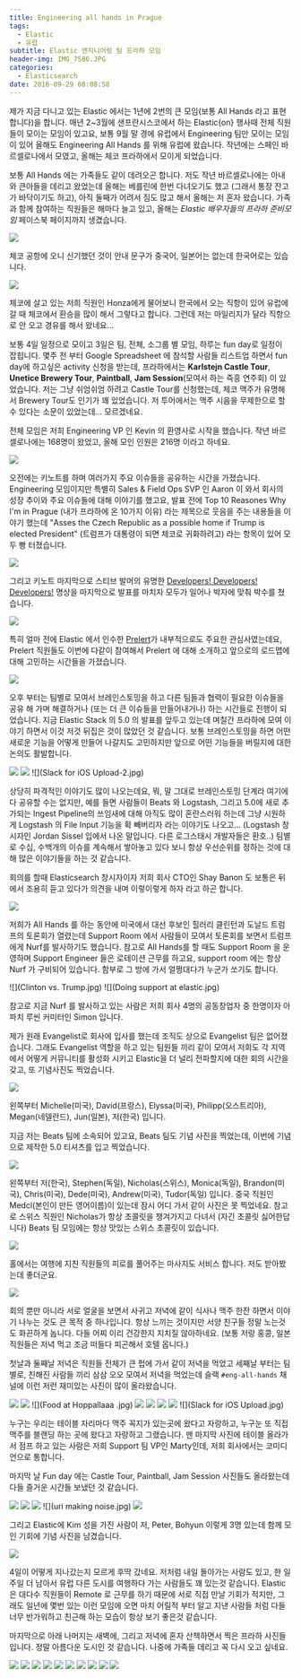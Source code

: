 ```yaml
---
title: Engineering all hands in Prague
tags:
  - Elastic
  - 유럽
subtitle: Elastic 엔지니어링 팀 프라하 모임
header-img: IMG_7586.JPG
categories:
  - Elasticsearch
date: 2016-09-29 08:08:58
---
```


제가 지금 다니고 있는 Elastic 에서는 1년에 2번의 큰 모임(보통 All Hands 라고 표현합니다)을 합니다. 매년 2~3월에 샌프란시스코에서 하는 Elastic{on} 행사때 전체 직원들이 모이는 모임이 있고요, 보통 9월 말 경에 유럽에서 Engineering 팀만 모이는 모임이 있어 올해도 Engineering All Hands 를 위해 유럽에 왔습니다. 작년에는 스페인 바르셀로나에서 모였고, 올해는 체코 프라하에서 모이게 되었습니다. 

보통 All Hands 에는 가족들도 같이 데려오곤 합니다. 저도 작년 바르셀로나에는 아내와 큰아들을 데리고 왔었는데 올해는 베를린에 한번 다녀오기도 했고 (그래서 통장 잔고가 바닥이기도 하고), 아직 둘째가 어려서 짐도 많고 해서 올해는 저 혼자 왔습니다. 가족과 함께 참여하는 직원들은 해마다 늘고 있고, 올해는 *Elastic 배우자들의 프라하 준비모임* 페이스북 페이지까지 생겼습니다.

![](elastic-spause.png)

체코 공항에 오니 신기했던 것이 안내 문구가 중국어, 일본어는 없는데 한국어로는 있습니다.

![](IMG_20160925_133210.jpg) 

체코에 살고 있는 저희 직원인 Honza에게 물어보니 한국에서 오는 직항이 있어 유럽에 갈 때 체코에서 환승을 많이 해서 그렇다고 합니다. 그런데 저는 마일리지가 달라 직항으로 안 오고 경유를 해서 왔네요...

보통 4일 일정으로 모이고 3일은 팀, 전체, 소그룹 별 모임, 하루는 fun day로 일정이 잡힙니다. 몇주 전 부터 Google Spreadsheet 에 참석할 사람들 리스트업 하면서 fun day에 하고싶은 activity 신청을 받는데, 프라하에서는 **Karlstejn Castle Tour**, **Unetice Brewery Tour**, **Paintball**, **Jam Session**(모여서 하는 즉흥 연주회) 이 있었습니다. 저는 그냥 쉬엄쉬엄 하려고 Castle Tour를 신청했는데, 체코 맥주가 유명해서 Brewery Tour도 인기가 꽤 있었습니다. 저 투어에서는 맥주 시음을 무제한으로 할 수 있다는 소문이 있었는데... 모르겠네요.

전체 모임은 저희 Engineering VP 인 Kevin 의 환영사로 시작을 했습니다. 작년 바르셀로나에는 168명이 왔었고, 올해 모인 인원은 216명 이라고 하네요.

![](IMG_7591.jpg)

오전에는 키노트를 하며 여러가지 주요 이슈들을 공유하는 시간을 가졌습니다. Engineering 모임이지만 특별히 Sales & Field Ops SVP 인 Aaron 이 와서 회사의 성장 추이와 주요 이슈들에 대해 이야기를 했고요, 발표 전에 Top 10 Reasones Why I'm in Prague (내가 프라하에 온 10가지 이유) 라는 제목으로 웃음을 주는 내용들을 이야기 했는데 "Asses the Czech Republic as a possible home if Trump is elected President" (트럼프가 대통령이 되면 체코로 귀화하려고) 라는 항목이 있어 모두 빵 터졌습니다.

![](IMG_7594.jpg)

그리고 키노트 마지막으로 스티브 발머의 유명한 [Developers! Developers! Developers!](https://www.youtube.com/watch?v=Vhh_GeBPOhs) 명상을 마지막으로 발표를 마치자 모두가 일어나 박자에 맞춰 박수를 쳤습니다.

![](IMG_7595.jpg)

특히 얼마 전에 Elastic 에서 인수한 [Prelert](http://info.prelert.com/)가 내부적으로도 주요한 관심사였는데요, Prelert 직원들도 이번에 다같이 참여해서 Prelert 에 대해 소개하고 앞으로의 로드맵에 대해 고민하는 시간들을 가졌습니다.

![](IMG_7596.jpg)

오후 부터는 팀별로 모여서 브레인스토밍을 하고 다른 팀들과 협력이 필요한 이슈들을 공유 해 가며 해결하거나 (또는 더 큰 이슈들을 만들어내거나) 하는 시간들로 진행이 되었습니다. 지금 Elastic Stack 의 5.0 의 발표를 앞두고 있는데 며칠간 프라하에 모여 이야기 하면서 이것 저것 뒤집은 것이 많았던 것 같습니다. 보통 브레인스토밍을 하면 어떤 새로운 기능을 어떻게 만들어 나갈지도 고민하지만 앞으로 어떤 기능들을 버릴지에 대한 논의도 활발합니다. 

![](IMG_7597.jpg) ![](IMG_7605.jpg) ![](Slack for iOS Upload-2.jpg)

상당히 파격적인 이야기도 많이 나오는데요, 뭐, 말 그대로 브레인스토밍 단계라 여기에 다 공유할 수는 없지만, 예를 들면 사람들이 Beats 와 Logstash, 그리고 5.0에 새로 추가되는 Ingest Pipeline의 쓰임새에 대해 아직도 많이 혼란스러워 하는데 그냥 시원하게 Logstash 의 File Input 기능을 확 빼버리자 라는 이야기도 나오고... (Logstash 창시자인 Jordan Sissel 입에서 나온 말입니다. 다른 로그스태시 개발자들은 환호..) 팀별로 수십, 수백개의 이슈를 계속해서 쌓아놓고 있다 보니 항상 우선순위를 정하는 것에 대해 많은 이야기들을 하는 것 같습니다.

회의를 할때 Elasticsearch 창시자이자 저희 회사 CTO인 Shay Banon 도 보통은 뒤에서 조용히 듣고 있다가 의견을 내며 이렇이렇게 하자 라고 하곤 합니다.

![](IMG_7606.jpg)

저희가 All Hands 를 하는 동안에 미국에서 대선 후보인 힐러리 클린턴과 도날드 트럼프의 토론회가 열렸는데 Support Room 에서 사람들이 모여서 토론회를 보면서 트럼프에게 Nurf를 발사하기도 했습니다. 참고로 All Hands를 할 때도 Support Room 을 운영하며 Support Engineer 들은 로테이션 근무를 하고요, support room 에는 항상 Nurf 가 구비되어 있습니다. 함부로 그 방에 가서 얼쩡대다가 누군가 쏘기도 합니다.

![](Clinton vs. Trump.jpg) ![](Doing support at elastic.jpg)

참고로 지금 Nurf 를 발사하고 있는 사람은 저희 회사 4명의 공동창업자 중 한명이자 아파치 루씬 커미터인 Simon 입니다.

제가 원래 Evangelist로 회사에 입사를 했는데 조직도 상으로 Evangelist 팀은 없어졌습니다. 그래도 Evangelist 역할을 하고 있는 팀원들 끼리 같이 모여서 저희도 각 지역에서 어떻게 커뮤니티를 활성화 시키고 Elastic을 더 널리 전파할지에 대한 회의 시간을 갖고, 또 기념사진도 찍었습니다.

![](elastic-evangelist.jpg)

왼쪽부터 Michelle(미국), David(프랑스), Elyssa(미국), Philipp(오스트리아), Megan(네델란드), Jun(일본), 저(한국) 입니다.

지금 저는 Beats 팀에 소속되어 있고요, Beats 팀도 기념 사진을 찍었는데, 이번에 기념으로 제작한 5.0 티셔츠를 입고 찍었습니다.

![](IMG_20160928_140931.jpg)

왼쪽부터 저(한국), Stephen(독일), Nicholas(스위스), Monica(독일), Brandon(미국), Chris(미국), Dede(미국), Andrew(미국), Tudor(독일) 입니다. 중국 직원인 Medcl(본인이 만든 영어이름)이 있는데 잠시 어디 가서 같이 사진은 못 찍었네요. 참고로 스위스 직원인 Nicholas가 항상 초콜릿을 챙겨가지고 다녀서 (자긴 초콜릿 싫어한답니다) Beats 팀 모임에는 항상 맛있는 스위스 초콜릿이 있습니다.

![](IMG_7608.jpg)

홀에서는 여행에 지친 직원들의 피로를 풀어주는 마사지도 서비스 합니다. 저도 받아봤는데 좋더군요.

![](IMG_7611.jpg)

회의 뿐만 아니라 서로 얼굴을 보면서 사귀고 저녁에 같이 식사나 맥주 한잔 하면서 이야기 나누는 것도 큰 목적 중 하나입니다. 항상 느끼는 것이지만 서양 친구들 정말 노는것도 화끈하게 놉니다. 다들 어찌 이리 건강한지 지치질 않아하네요. (보통 저랑 홍콩, 일본 직원들은 저녁 먹고 조금 떠들다 피곤해서 호텔 옵니다.)

첫날과 둘째날 저녁은 직원들 전체가 큰 펍에 가서 같이 저녁을 먹었고 세째날 부터는 팀별로, 친해진 사람들 끼리 삼삼 오오 모여서 저녁을 먹었는데 슬랙 `#eng-all-hands` 채널에 이런 저런 재미있는 사진이 많이 올라왔습니다. 

![](IMG_7599.jpg) ![](IMG_7602.jpg) ![](Food at Hoppallaaa .jpg) ![](IMG_20160928_234821.jpg) ![](20160928_124800.jpg) ![](IMG_20160928_204156.jpg) ![](IMG_20160928_204303.jpg) ![](Slack for iOS Upload.jpg)

누구는 우리는 테이블 자리마다 맥주 꼭지가 있는곳에 왔다고 자랑하고, 누구눈 또 직접 맥주를 블랜딩 하는 곳에 왔다고 자랑하고 그랬습니다. 맨 마지막 사진에 테이블 올라가서 점프 하고 있는 사람은 저희 Support 팀 VP인 Marty인데, 저희 회사에서는 코미디언으로 통합니다.

마지막 날 Fun day 에는 Castle Tour, Paintball, Jam Session 사진들도 올라왔는데 다들 즐거운 시간들 보냈던 것 같습니다.

![](IMG_7673.jpg) ![](castle.jpg) ![](paintball.png) ![](uri making noise.jpg) ![](jam-session.jpg)

그리고 Elastic에 Kim 성을 가진 사람이 저, Peter, Bohyun 이렇게 3명 있는데 함께 모인 기회에 기념 사진을 남겼습니다.

![](three-kims.jpg)

4일이 어떻게 지나갔는지 모르게 후딱 갔네요. 저처럼 내일 돌아가는 사람도 있고, 한 일주일 더 남아서 유럽 다른 도시를 여행하다 가는 사람들도 꽤 있는것 같습니다. Elastic은 대다수 직원들이 Remote 로 근무를 하기 때문에 서로 직접 만날 기회가 적지만, 그래도 일년에 몇번 있는 이런 모임에 오면 마치 어릴적 부터 알고 지낸 사람들 처럼 다들 너무 반가워하고 친근해 하는 모습이 항상 보기 좋은것 같습니다.

마지막으로 아래 나머지는 새벽에, 그리고 저녁에 혼자 산책하면서 찍은 프라하 사진들입니다. 정말 아름다운 도시인 것 같습니다. 나중에 가족들 데리고 꼭 다시 오고 싶네요.

![](IMG_7626.jpg) ![](IMG_7572.jpg) ![](IMG_7627.jpg) ![](IMG_7575.jpg) ![](IMG_7574.jpg) ![](IMG_7573.jpg) ![](IMG_7649.jpg) ![](IMG_7655.jpg) ![](IMG_7661.jpg) ![](IMG_7658.jpg) 